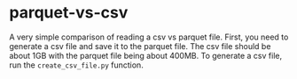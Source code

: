 # parquet-vs-csv
A very simple comparison of reading a csv vs parquet file. First, you need to generate a csv file and save it to the parquet file. The csv file should be about 1GB with the parquet file being about 400MB. To generate a csv file, run the `create_csv_file.py` function. 


